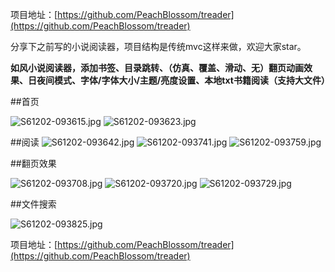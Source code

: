 项目地址：[https://github.com/PeachBlossom/treader](https://github.com/PeachBlossom/treader)

分享下之前写的小说阅读器，项目结构是传统mvc这样来做，欢迎大家star。

**如风小说阅读器，添加书签、目录跳转、（仿真、覆盖、滑动、无）翻页动画效果、日夜间模式、字体/字体大小/主题/亮度设置、本地txt书籍阅读（支持大文件）**

##首页

![S61202-093615.jpg](http://upload-images.jianshu.io/upload_images/1940874-db78a752692787d5.jpg?imageMogr2/auto-orient/strip%7CimageView2/2/w/280)
![S61202-093623.jpg](http://upload-images.jianshu.io/upload_images/1940874-ee8f0ea0857e8337.jpg?imageMogr2/auto-orient/strip%7CimageView2/2/w/280)

##阅读
![S61202-093642.jpg](http://upload-images.jianshu.io/upload_images/1940874-eaeb15eeda83d0ce.jpg?imageMogr2/auto-orient/strip%7CimageView2/2/w/280)
![S61202-093741.jpg](http://upload-images.jianshu.io/upload_images/1940874-a41a21babc38b431.jpg?imageMogr2/auto-orient/strip%7CimageView2/2/w/280)
![S61202-093759.jpg](http://upload-images.jianshu.io/upload_images/1940874-2bf68470f260b3ca.jpg?imageMogr2/auto-orient/strip%7CimageView2/2/w/280)

##翻页效果

![S61202-093708.jpg](http://upload-images.jianshu.io/upload_images/1940874-70ff21ef4c4bec4e.jpg?imageMogr2/auto-orient/strip%7CimageView2/2/w/280)
![S61202-093720.jpg](http://upload-images.jianshu.io/upload_images/1940874-ea733d957f0fd57c.jpg?imageMogr2/auto-orient/strip%7CimageView2/2/w/280)
![S61202-093729.jpg](http://upload-images.jianshu.io/upload_images/1940874-ff38bc0d08ccfc5b.jpg?imageMogr2/auto-orient/strip%7CimageView2/2/w/280)

##文件搜索

![S61202-093825.jpg](http://upload-images.jianshu.io/upload_images/1940874-495a30138522cb0a.jpg?imageMogr2/auto-orient/strip%7CimageView2/2/w/280)

项目地址：[https://github.com/PeachBlossom/treader](https://github.com/PeachBlossom/treader)
